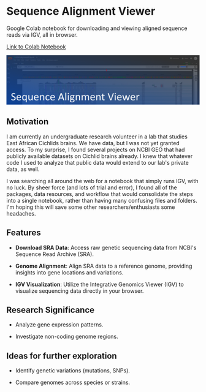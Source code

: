 # Sequence Alignment Viewer
Google Colab notebook for downloading and viewing aligned sequence reads via IGV, all in browser.

[Link to Colab Notebook](https://colab.research.google.com/drive/14AGlKiMbd7U-jjSmj3j-eI_nr-5kTMby?usp=sharing)

![image](https://github.com/WolfgangNS/Sequence-Alignment-Viewer/blob/main/header.png?raw=true)


## Motivation

I am currently an undergraduate research volunteer in a lab that studies East African Cichlids brains. We have data, but I was not yet granted access. To my surprise, I found several projects on NCBI GEO that had publicly available datasets on Cichlid brains already. I knew that whatever code I used to analyze that public data would extend to our lab's private data, as well.  

I was searching all around the web for a notebook that simply runs IGV, with no luck. By sheer force (and lots of trial and error), I found all of the packages, data resources, and workflow that would consolidate the steps into a single notebook, rather than having many confusing files and folders. I'm hoping this will save some other researchers/enthusiasts some headaches. 

## Features

- **Download SRA Data**: Access raw genetic sequencing data from NCBI's Sequence Read Archive (SRA).

- **Genome Alignment**: Align SRA data to a reference genome, providing insights into gene locations and variations.

- **IGV Visualization**: Utilize the Integrative Genomics Viewer (IGV) to visualize sequencing data directly in your browser.

## Research Significance

- Analyze gene expression patterns.

- Investigate non-coding genome regions.

## Ideas for further exploration

- Identify genetic variations (mutations, SNPs).

- Compare genomes across species or strains.
